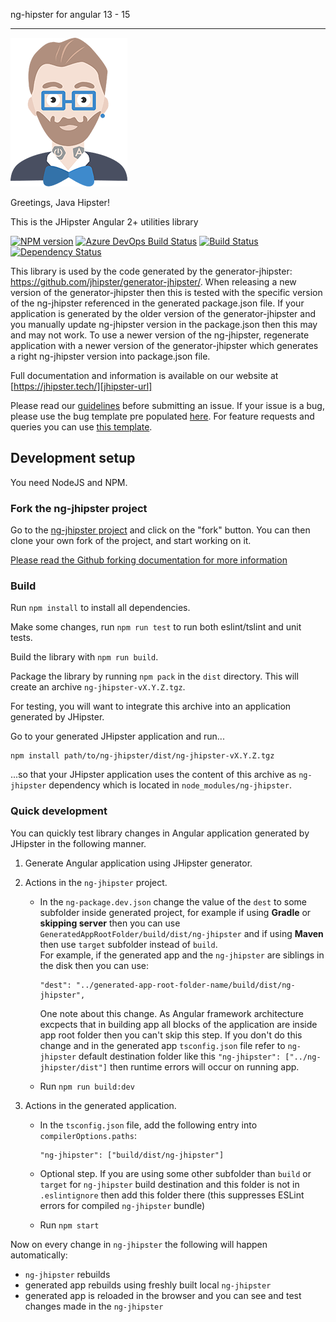 
ng-hipster for angular 13 - 15

---

[![Logo][jhipster-image]][jhipster-url]

Greetings, Java Hipster!

This is the JHipster Angular 2+ utilities library

[![NPM version][npm-image]][npm-url]
[![Azure DevOps Build Status][azure-devops-image]][azure-devops-url-main]
[![Build Status][travis-image]][travis-url]
[![Dependency Status][daviddm-image]][daviddm-url]

This library is used by the code generated by the generator-jhipster: https://github.com/jhipster/generator-jhipster/. When releasing a new version of the generator-jhipster then this is tested with the specific version of the ng-jhipster referenced in the generated package.json file. If your application is generated by the older version of the generator-jhipster and you manually update ng-jhipster version in the package.json then this may and may not work. To use a newer version of the ng-jhipster, regenerate application with a newer version of the generator-jhipster which generates a right ng-jhipster version into package.json file.

Full documentation and information is available on our website at [https://jhipster.tech/][jhipster-url]

Please read our [guidelines](https://github.com/jhipster/generator-jhipster/blob/main/CONTRIBUTING.md#-submission-guidelines) before submitting an issue. If your issue is a bug, please use the bug template pre populated [here](https://github.com/jhipster/generator-jhipster/issues/new). For feature requests and queries you can use [this template][feature-template].

[jhipster-image]: https://raw.githubusercontent.com/jhipster/jhipster.github.io/main/images/logo/logo-jhipster2x.png
[jhipster-url]: https://jhipster.tech/
[npm-image]: https://badge.fury.io/js/ng-jhipster.svg
[npm-url]: https://npmjs.org/package/ng-jhipster
[azure-devops-image]: https://dev.azure.com/jhipster/ng-jhipster/_apis/build/status/jhipster.ng-jhipster?branchName=main
[azure-devops-url-main]: https://dev.azure.com/jhipster/ng-jhipster/_build
[travis-image]: https://travis-ci.org/jhipster/ng-jhipster.svg?branch=main
[travis-url]: https://travis-ci.org/jhipster/ng-jhipster
[daviddm-image]: https://david-dm.org/jhipster/ng-jhipster.svg?theme=shields.io
[daviddm-url]: https://david-dm.org/jhipster/ng-jhipster
[feature-template]: https://github.com/jhipster/generator-jhipster/issues/new?body=*%20**Overview%20of%20the%20request**%0A%0A%3C!--%20what%20is%20the%20query%20or%20request%20--%3E%0A%0A*%20**Motivation%20for%20or%20Use%20Case**%20%0A%0A%3C!--%20explain%20why%20this%20is%20a%20required%20for%20you%20--%3E%0A%0A%0A*%20**Browsers%20and%20Operating%20System**%20%0A%0A%3C!--%20is%20this%20a%20problem%20with%20all%20browsers%20or%20only%20IE8%3F%20--%3E%0A%0A%0A*%20**Related%20issues**%20%0A%0A%3C!--%20has%20a%20similar%20issue%20been%20reported%20before%3F%20--%3E%0A%0A*%20**Suggest%20a%20Fix**%20%0A%0A%3C!--%20if%20you%20can%27t%20fix%20this%20yourself%2C%20perhaps%20you%20can%20point%20to%20what%20might%20be%0A%20%20causing%20the%20problem%20(line%20of%20code%20or%20commit)%20--%3E

## Development setup

You need NodeJS and NPM.

### Fork the ng-jhipster project

Go to the [ng-jhipster project](https://github.com/jhipster/ng-jhipster) and click on the "fork" button. You can then clone your own fork of the project, and start working on it.

[Please read the Github forking documentation for more information](https://help.github.com/articles/fork-a-repo)

### Build

Run `npm install` to install all dependencies.

Make some changes, run `npm run test` to run both eslint/tslint and unit tests.

Build the library with `npm run build`.

Package the library by running `npm pack` in the `dist` directory. This will create an archive `ng-jhipster-vX.Y.Z.tgz`.

For testing, you will want to integrate this archive into an application generated by JHipster.

Go to your generated JHipster application and run...

    npm install path/to/ng-jhipster/dist/ng-jhipster-vX.Y.Z.tgz

...so that your JHipster application uses the content of this archive as `ng-jhipster` dependency which is located in `node_modules/ng-jhipster`.

### Quick development

You can quickly test library changes in Angular application generated by JHipster in the following manner.

1. Generate Angular application using JHipster generator.

2. Actions in the `ng-jhipster` project.

    - In the `ng-package.dev.json` change the value of the `dest` to some subfolder inside generated project, for example if using **Gradle** or **skipping server** then you can use `GeneratedAppRootFolder/build/dist/ng-jhipster` and if using **Maven** then use `target` subfolder instead of `build`.  
       For example, if the generated app and the `ng-jhipster` are siblings in the disk then you can use:

        ```
        "dest": "../generated-app-root-folder-name/build/dist/ng-jhipster",
        ```

        One note about this change. As Angular framework architecture excpects that in building app all blocks of the application are inside app root folder then you can't skip this step. If you don't do this change and in the generated app `tsconfig.json` file refer to `ng-jhipster` default destination folder like this `"ng-jhipster": ["../ng-jhipster/dist"]` then runtime errors will occur on running app.

    - Run `npm run build:dev`

3. Actions in the generated application.

    - In the `tsconfig.json` file, add the following entry into `compilerOptions.paths`:

        ```
        "ng-jhipster": ["build/dist/ng-jhipster"]
        ```

    - Optional step. If you are using some other subfolder than `build` or `target` for `ng-jhipster` build destination and this folder is not in `.eslintignore` then add this folder there (this suppresses ESLint errors for compiled `ng-jhipster` bundle)

    - Run `npm start`

Now on every change in `ng-jhipster` the following will happen automatically:

-   `ng-jhipster` rebuilds
-   generated app rebuilds using freshly built local `ng-jhipster`
-   generated app is reloaded in the browser and you can see and test changes made in the `ng-jhipster`
